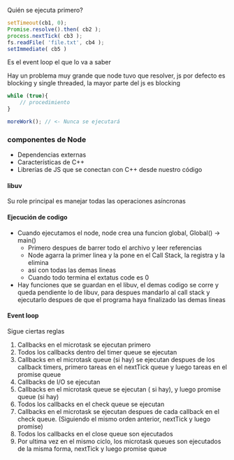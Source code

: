 Quién se ejecuta primero?
```js
setTimeout(cb1, 0);
Promise.resolve().then( cb2 );
process.nextTick( cb3 );
fs.readFile( 'file.txt', cb4 );
setImmediate( cb5 )
```
Es el event loop el que lo va a saber

Hay un problema muy grande que node tuvo que resolver, js por defecto es blocking y single threaded, la mayor parte del js es blocking

```js
while (true){
	// procedimiento
}

moreWork(); // <- Nunca se ejecutará
```

### componentes de Node
- Dependencias externas
- Características de C++
- Librerías de JS que se conectan con C++ desde nuestro código

#### libuv 
Su role principal es manejar todas las operaciones asíncronas

#### Ejecución de codigo
- Cuando ejecutamos el node, node crea una funcion global, Global() -> main()
	- Primero despues de barrer todo el archivo y leer referencias
	- Node agarra la primer linea y la pone en el Call Stack, la registra y la elimina
	- asi con todas las demas lineas
	- Cuando todo termina el extatus code es 0
- Hay funciones que se guardan en el libuv, el demas codigo se corre y queda pendiente lo de libuv, para despues mandarlo al call stack y ejecutarlo despues de que el programa haya finalizado las demas lineas


#### Event loop

Sigue ciertas reglas
1. Callbacks en el microtask se ejecutan primero
2. Todos los callbacks dentro del timer queue se ejecutan
3. Callbacks en el microtask queue (si hay) se ejecutan despues de los callback timers, primero tareas en el nextTick queue y luego tareas en el promise queue
4. Callbacks de I/O se ejecutan
5. Callbacks en el microtask queue se ejecutan ( si hay), y luego promise queue (si hay)
6. Todos los callbacks en el check queue se ejecutan
7. Callbacks en  el microtask se ejecutan despues de cada callback en el check queue. (Siguiendo el mismo orden anterior, nextTick y luego promise)
8. Todos los callbacks en el close queue son ejecutados
9. Por ultima vez en el mismo ciclo, los microtask queues son ejecutados de la misma forma, nextTick y luego promise queue


